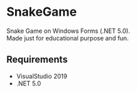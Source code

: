 # SnakeGame
Snake Game on Windows Forms (.NET 5.0).  
Made just for educational purpose and fun.

## Requirements
+ VisualStudio 2019
+ .NET 5.0
